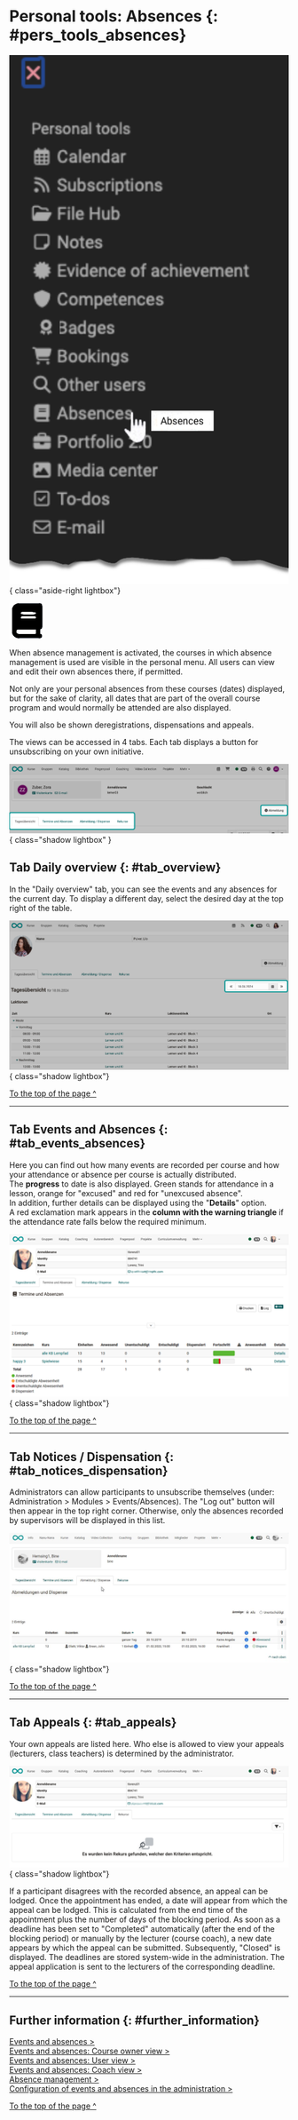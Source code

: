 # Personal tools: Absences {: #pers_tools_absences}

![pers_menu_absences_v1_en.png](assets/pers_menu_absences_v1_en.png){ class="aside-right lightbox"}

![icon_absences.png](assets/icon_absences.png)


When absence management is activated, the courses in which absence management is used are visible in the personal menu. All users can view and edit their own absences there, if permitted.

Not only are your personal absences from these courses (dates) displayed, but for the sake of clarity, all dates that are part of the overall course program and would normally be attended are also displayed.

You will also be shown deregistrations, dispensations and appeals.

The views can be accessed in 4 tabs. Each tab displays a button for unsubscribing on your own initiative.

![pers_menu_absences_tabs_v1_de.png](assets/pers_menu_absences_tabs_v1_de.png){ class="shadow lightbox" }


## Tab Daily overview {: #tab_overview}
In the "Daily overview" tab, you can see the events and any absences for the current day. 
To display a different day, select the desired day at the top right of the table.

![pers_menu_absences_day_v2_de.png](assets/pers_menu_absences_day_v2_de.png){ class="shadow lightbox"}

[To the top of the page ^](#pers_tools_absences)

---

## Tab Events and Absences {: #tab_events_absences}

Here you can find out how many events are recorded per course and how your attendance or absence per course is actually distributed. <br> The **progress** to date is also displayed. Green stands for attendance in a lesson, orange for "excused" and red for "unexcused absence".<br>
In addition, further details can be displayed using the "**Details**" option. <br> A red exclamation mark appears in the **column with the warning triangle** if the attendance rate falls below the required minimum.

![pers_menu_absences_lectures_v2_de.png](assets/pers_menu_absences_lectures_v2_de.png){ class="shadow lightbox"}

[To the top of the page ^](#pers_tools_absences)

---

## Tab Notices / Dispensation {: #tab_notices_dispensation}

Administrators can allow participants to unsubscribe themselves (under: Administration > Modules > Events/Absences). The "Log out" button will then appear in the top right corner. Otherwise, only the absences recorded by supervisors will be displayed in this list. <br>


![pers_menu_absences_dispensation_v1_de.png](assets/Abmeldung_Dispense.jpg){ class="shadow lightbox"}

[To the top of the page ^](#pers_tools_absences)

---

## Tab Appeals {: #tab_appeals}

Your own appeals are listed here. Who else is allowed to view your appeals (lecturers, class teachers) is determined by the administrator.

![pers_menu_absences_appeals_v2_de.png](assets/pers_menu_absences_appeals_v2_de.png){ class="shadow lightbox"}

If a participant disagrees with the recorded absence, an appeal can be lodged. Once the appointment has ended, a date will appear from which the appeal can be lodged. This is calculated from the end time of the appointment plus the number of days of the blocking period. As soon as a deadline has been set to "Completed" automatically (after the end of the blocking period) or manually by the lecturer (course coach), a new date appears by which the appeal can be submitted. Subsequently, "Closed" is displayed. The deadlines are stored system-wide in the administration. The appeal application is sent to the lecturers of the corresponding deadline. 

[To the top of the page ^](#pers_tools_absences)

---

## Further information {: #further_information}

[Events and absences >](../learningresources/Events_and_absences.md)<br>
[Events and absences: Course owner view >](../learningresources/Events_and_absences_Teacher_view.md)<br>
[Events and absences: User view >](../learningresources/Events_and_absences_User_view.md)<br>
[Events and absences: Coach view >](../area_modules/coaching_lektionen.md)<br>
[Absence management >](../area_modules/Absence_Management.md)<br>
[Configuration of events and absences in the administration >](../../manual_admin/administration/Modules_Events_and_Absences.md)<br>

[To the top of the page ^](#pers_tools_absences)
